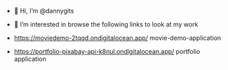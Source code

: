 - 👋 Hi, I’m @dannygits
- 👀 I’m interested in browse the following links to look at my work
- https://moviedemo-2tqqd.ondigitalocean.app/ movie-demo-application

- https://portfolio-pixabay-api-k8nul.ondigitalocean.app/ portfolio application

<!---
dannygits/dannygits is a ✨ special ✨ repository because its `README.md` (this file) appears on your GitHub profile.
You can click the Preview link to take a look at your changes.
--->
